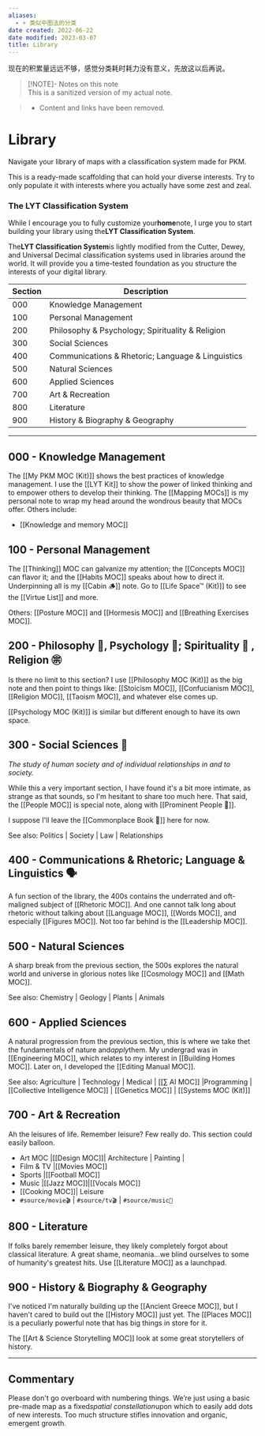 ```yaml
---
aliases:
  - + 类似中图法的分类
date created: 2022-06-22
date modified: 2023-03-07
title: Library
---
```


现在的积累量远远不够，感觉分类耗时耗力没有意义，先放这以后再说。

>[!NOTE]- Notes on this note  
> This is a sanitized version of my actual note.

> - Content and links have been removed.

# Library

Navigate your library of maps with a classification system made for PKM.

This is a ready-made scaffolding that can hold your diverse interests. Try to only populate it with interests where you actually have some zest and zeal.

### The LYT Classification System

While I encourage you to fully customize your**home**note, I urge you to start building your library using the**LYT Classification System**.

The**LYT Classification System**is lightly modified from the Cutter, Dewey, and Universal Decimal classification systems used in libraries around the world. It will provide you a time-tested foundation as you structure the interests of your digital library.

| Section | Description |
| ------- | ------------------------------------------------- |
| 000 | Knowledge Management |
| 100 | Personal Management |
| 200 | Philosophy & Psychology; Spirituality & Religion |
| 300 | Social Sciences |
| 400 | Communications & Rhetoric; Language & Linguistics |
| 500 | Natural Sciences |
| 600 | Applied Sciences |
| 700 | Art & Recreation |
| 800 | Literature |
| 900 | History & Biography & Geography |

---

## 000 - Knowledge Management

The [[My PKM MOC (Kit)]] shows the best practices of knowledge management. I use the [[LYT Kit]] to show the power of linked thinking and to empower others to develop their thinking. The [[Mapping MOCs]] is my personal note to wrap my head around the wondrous beauty that MOCs offer. Others include:

- [[Knowledge and memory MOC]]

## 100 - Personal Management

The [[Thinking]] MOC can galvanize my attention; the [[Concepts MOC]] can flavor it; and the [[Habits MOC]] speaks about how to direct it. Underpinning all is my [[Cabin 🪵]] note. Go to [[Life Space™ (Kit)]] to see the [[Virtue List]] and more.

Others: [[Posture MOC]] and [[Hormesis MOC]] and [[Breathing Exercises MOC]].

## 200 - Philosophy 🤔, Psychology 🧠; Spirituality 🙏 , Religion ㊪

Is there no limit to this section? I use [[Philosophy MOC (Kit)]] as the big note and then point to things like: [[Stoicism MOC]], [[Confucianism MOC]], [[Religion MOC]], [[Taoism MOC]], and whatever else comes up.

[[Psychology MOC (Kit)]] is similar but different enough to have its own space.

## 300 - Social Sciences 👥

*The study of human society and of individual relationships in and to society.*

While this a very important section, I have found it's a bit more intimate, as strange as that sounds, so I'm hesitant to share too much here. That said, the [[People MOC]] is special note, along with [[Prominent People 🌋]].

I suppose I'll leave the [[Commonplace Book 📖]] here for now.

See also: Politics | Society | Law | Relationships

## 400 - Communications & Rhetoric; Language & Linguistics 🗣

A fun section of the library, the 400s contains the underrated and oft-maligned subject of [[Rhetoric MOC]]. And one cannot talk long about rhetoric without talking about [[Language MOC]], [[Words MOC]], and especially [[Figures MOC]]. Not too far behind is the [[Leadership MOC]].

## 500 - Natural Sciences

A sharp break from the previous section, the 500s explores the natural world and universe in glorious notes like [[Cosmology MOC]] and [[Math MOC]].

See also: Chemistry | Geology | Plants | Animals

## 600 - Applied Sciences

A natural progression from the previous section, this is where we take thet the fundamentals of nature and*apply*them. My undergrad was in [[Engineering MOC]], which relates to my interest in [[Building Homes MOC]]. Later on, I developed the [[Editing Manual MOC]].

See also: Agriculture | Technology | Medical | [[∑ AI MOC]] |Programming | [[Collective Intelligence MOC]] | [[Genetics MOC]] | [[Systems MOC (Kit)]]

## 700 - Art & Recreation

Ah the leisures of life. Remember leisure? Few really do. This section could easily balloon.

- Art MOC |[[Design MOC]]| Architecture | Painting |
- Film & TV |[[Movies MOC]]
- Sports |[[Football MOC]]
- Music |[[Jazz MOC]]|[[Vocals MOC]]
- [[Cooking MOC]]| Leisure
- `#source/movie🎬` | `#source/tv🎬` | `#source/music🎵`

## 800 - Literature

If folks barely remember leisure, they likely completely forgot about classical literature. A great shame, neomania…we blind ourselves to some of humanity's greatest hits. Use [[Literature MOC]] as a launchpad.

## 900 - History & Biography & Geography

I've noticed I'm naturally building up the [[Ancient Greece MOC]], but I haven't cared to build out the [[History MOC]] just yet. The [[Places MOC]] is a peculiarly powerful note that has big things in store for it.

The [[Art & Science Storytelling MOC]] look at some great storytellers of history.

---

## Commentary

Please don't go overboard with numbering things. We’re just using a basic pre-made map as a fixed*spatial constellation*upon which to easily add dots of new interests. Too much structure stifles innovation and organic, emergent growth.

